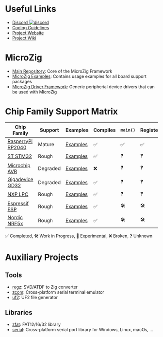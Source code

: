 # Useful Links

- [Discord ![discord](https://img.shields.io/discord/824493524413710336.svg?logo=discord)](https://discord.gg/ShUWykk38X)
- [Coding Guidelines](https://github.com/ZigEmbeddedGroup/.github/blob/main/GUIDELINES.md)
- [Project Website](https://microzig.tech)
- [Project Wiki](https://wiki.microzig.tech)

# MicroZig

- [Main Repository](https://github.com/ZigEmbeddedGroup/microzig): Core of the MicroZig Framework
- [MicroZig Examples](https://github.com/ZigEmbeddedGroup/microzig-examples): Contains usage examples for all board support packages
- [MicroZig Driver Framework](https://github.com/ZigEmbeddedGroup/microzig-driver-framework): Generic peripherial device drivers that can be used with MicroZig

# Chip Family Support Matrix

| Chip Family                                                                 | Support  | Examples                                                                                       | Compiles | `main()` | Registers | HAL | Abstractions | CI Status |
| --------------------------------------------------------------------------- | -------- | ---------------------------------------------------------------------------------------------- | -------- | -------- | --------- | --- | ------------ | --------- |
| [RasperryPi RP2040](https://github.com/ZigEmbeddedGroup/raspberrypi-rp2040) | Mature   | [Examples](https://github.com/ZigEmbeddedGroup/microzig-examples/tree/main/raspberrypi-rp2040) | ✅        | ✅        | ✅         | 🛠   | 🧪            | *Missing* |
| [ST STM32](https://github.com/ZigEmbeddedGroup/stmicro-stm32)               | Rough    | [Examples](https://github.com/ZigEmbeddedGroup/microzig-examples/tree/main/stmicro-stm32)      | ✅        | ❓        | ❓         | ❓   | ❓            | *Missing* |
| [Microchip AVR](https://github.com/ZigEmbeddedGroup/microchip-atmega)       | Degraded | [Examples](https://github.com/ZigEmbeddedGroup/microzig-examples/tree/main/microchip-atmega)   | ❌        | ❓        | ❓         | ❓   | ❓            | *Missing* |
| [Gigadevice GD32](https://github.com/ZigEmbeddedGroup/gigadevice-gd32)      | Degraded | [Examples](https://github.com/ZigEmbeddedGroup/microzig-examples/tree/main/gigadevice-gd32)    | ✅        | ❓        | ❓         | ❓   | ❓            | *Missing* |
| [NXP LPC](https://github.com/ZigEmbeddedGroup/nxp-lpc)                      | Rough    | [Examples](https://github.com/ZigEmbeddedGroup/microzig-examples/tree/main/nxp-lpc)            | ✅        | ❓        | ❓         | ❓   | ❓            | *Missing* |
| [Espressif ESP](https://github.com/ZigEmbeddedGroup/espressif-esp)          | Rough    | [Examples](https://github.com/ZigEmbeddedGroup/microzig-examples/tree/main/espressif-esp)      | ✅        | 🛠        | 🛠         | ❓   | ❓            | *Missing* |
| [Nordic NRF5x](https://github.com/ZigEmbeddedGroup/nordic-nrf5x)            | Rough    | [Examples](https://github.com/ZigEmbeddedGroup/microzig-examples/tree/main/nordic-nrf5x)       | ✅        | 🛠        | 🛠         | ❓   | ❓            | *Missing* |

✅ Completed, 🛠 Work in Progress, 🧪 Experimental, ❌ Broken, ❓ Unknown

# Auxiliary Projects

## Tools

- [regz](https://github.com/ZigEmbeddedGroup/regz): SVD/ATDF to Zig converter 
- [zcom](https://github.com/ZigEmbeddedGroup/zcom): Cross-platform serial terminal emulator
- [uf2](https://github.com/ZigEmbeddedGroup/uf2): UF2 file generator

## Libraries

- [zfat](https://github.com/ZigEmbeddedGroup/zfat): FAT12/16/32 library
- [serial](https://github.com/ZigEmbeddedGroup/serial): Cross-platform serial port library for Windows, Linux, macOs, …

